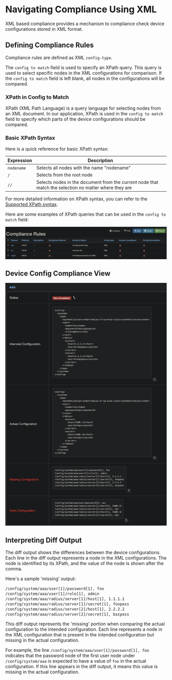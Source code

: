 # Navigating Compliance Using XML

XML based compliance provides a mechanism to compliance check device configurations stored in XML format.

## Defining Compliance Rules

Compliance rules are defined as XML `config-type`.

The `config to match` field is used to specify an XPath query. This query is used to select specific nodes in the XML configurations for comparison. If the `config to match` field is left blank, all nodes in the configurations will be compared.

### XPath in Config to Match

XPath (XML Path Language) is a query language for selecting nodes from an XML document. In our application, XPath is used in the `config to match` field to specify which parts of the device configurations should be compared.

### Basic XPath Syntax

Here is a quick reference for basic XPath syntax:

| Expression | Description |
| --- | --- |
| `nodename` | Selects all nodes with the name "nodename" |
| `/` | Selects from the root node |
| `//` | Selects nodes in the document from the current node that match the selection no matter where they are |

For more detailed information on XPath syntax, you can refer to the [Supported XPath syntax](https://docs.python.org/3/library/xml.etree.elementtree.html#supported-xpath-syntax).

Here are some examples of XPath queries that can be used in the `config to match` field:

![Example XML Compliance Rules](../images/compliance-rule-xml.png)

## Device Config Compliance View

![Config Compliance Device View](../images/device-compliance-xml.png)

## Interpreting Diff Output

The diff output shows the differences between the device configurations. Each line in the diff output represents a node in the XML configurations. The node is identified by its XPath, and the value of the node is shown after the comma.

Here's a sample 'missing' output:

```text
/config/system/aaa/user[1]/password[1], foo
/config/system/aaa/user[1]/role[1], admin
/config/system/aaa/radius/server[1]/host[1], 1.1.1.1
/config/system/aaa/radius/server[1]/secret[1], foopass
/config/system/aaa/radius/server[2]/host[1], 2.2.2.2
/config/system/aaa/radius/server[2]/secret[1], bazpass
```

This diff output represents the 'missing' portion when comparing the actual configuration to the intended configuration. Each line represents a node in the XML configuration that is present in the intended configuration but missing in the actual configuration.

For example, the line `/config/system/aaa/user[1]/password[1], foo` indicates that the password node of the first user node under `/config/system/aaa` is expected to have a value of `foo` in the actual configuration. If this line appears in the diff output, it means this value is missing in the actual configuration.

